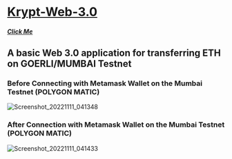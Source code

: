# [Krypt-Web-3.0](https://ak3626.byethost14.com/) 
##### [Click Me](https://ak3626.byethost14.com/)
## A basic Web 3.0 application for transferring ETH on GOERLI/MUMBAI Testnet
### Before Connecting with Metamask Wallet on the Mumbai Testnet (POLYGON MATIC)
![Screenshot_20221111_041348](https://user-images.githubusercontent.com/90903421/201221828-6965543e-2b7c-4557-8c04-ee5ab2b6407e.png)
### After Connection with Metamask Wallet on the Mumbai Testnet (POLYGON MATIC)
![Screenshot_20221111_041433](https://user-images.githubusercontent.com/90903421/201222131-2f581910-4c24-49d8-982c-9bc2cdb006d3.png)
